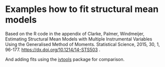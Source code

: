 # Examples how to fit structural mean models
 
Based on the R code in the appendix of Clarke, Palmer, Windmeijer, Estimating Structural Mean Models with
Multiple Instrumental Variables Using the Generalised Method of Moments. Statistical Science, 2015, 30, 1, 96-177. https://dx.doi.org/10.1214/14-STS503 .

And adding fits using the [ivtools](https://cran.r-project.org/package=ivtools) package for comparison.
